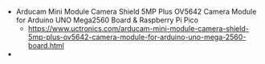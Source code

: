 - Arducam Mini Module Camera Shield 5MP Plus OV5642 Camera Module for Arduino UNO Mega2560 Board & Raspberry Pi Pico
	- https://www.uctronics.com/arducam-mini-module-camera-shield-5mp-plus-ov5642-camera-module-for-arduino-uno-mega-2560-board.html
-